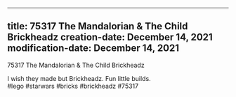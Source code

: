 ----
title: 75317 The Mandalorian & The Child Brickheadz
creation-date: December 14, 2021
modification-date: December 14, 2021
----

75317 The Mandalorian & The Child Brickheadz 

I wish they made but Brickheadz. Fun little builds. 
#lego #starwars #bricks #brickheadz #75317
